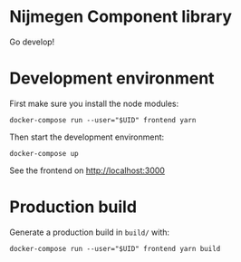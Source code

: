 # Nijmegen Component library

Go develop!

# Development environment
First make sure you install the node modules:

    docker-compose run --user="$UID" frontend yarn

Then start the development environment:

    docker-compose up

See the frontend on <http://localhost:3000>

# Production build

Generate a production build in `build/` with:

    docker-compose run --user="$UID" frontend yarn build
